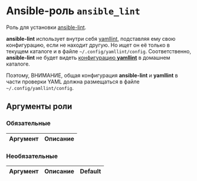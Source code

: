 # Ansible-роль `ansible_lint`

Роль для установки [ansible-lint](https://github.com/ansible/ansible-lint).

**ansible-lint** использует внутри себя [yamllint](https://github.com/adrienverge/yamllint),
подставляя ему свою конфигурацию, если не находит другую. Но ищет он её только в текущем
каталоге и в файле `~/.config/yamllint/config`. Соответственно, **ansible-lint** не будет
видеть [конфигурацию **yamllint**](https://yamllint.readthedocs.io/en/stable/configuration.html)
в домашнем каталоге.

Поэтому, ВНИМАНИЕ, общая конфигурация **ansible-lint** и **yamllint** в части проверки YAML должна
размещаться в файле `~/.config/yamllint/config`.

## Аргументы роли

### Обязательные

| Аргумент | Описание
| -------- | --------

### Необязательные

| Аргумент | Описание | Default
| -------- | -------- | -------
